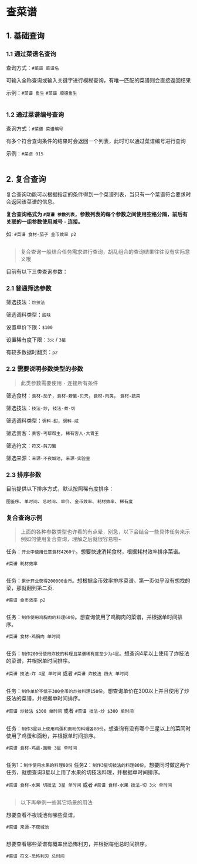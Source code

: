 # 查菜谱

## 1. 基础查询

### 1.1 通过菜谱名查询

查询方式：`#菜谱 菜谱名`

可输入全称查询或输入关键字进行模糊查询，有唯一匹配的菜谱则会直接返回结果

示例：`#菜谱 鱼生` `#菜谱 顺德鱼生`

![]()

### 1.2 通过菜谱编号查询

查询方式：`#菜谱 菜谱编号`

有多个符合查询条件的结果时会返回一个列表，此时可以通过菜谱编号进行查询

示例：`#菜谱 015`

![]()

## 2. 复合查询

复合查询功能可以根据指定的条件得到一个菜谱列表，当只有一个菜谱符合要求时会返回该菜谱的信息。

**复合查询格式为 `#菜谱 参数列表`，参数列表的每个参数之间使用空格分隔，前后有关联的一组参数使用减号 `-` 连接。**

如: `#菜谱 食材-茄子 金币效率 p2`

![]()

> 复合查询一般结合任务需求进行查询，胡乱组合的查询结果往往没有实际意义哦

目前有以下三类查询参数：

### 2.1 普通筛选参数

筛选技法：`炒技法`

筛选调料类型：`甜味`

设置单价下限：`$100`

设置稀有度下限：`3火` / `3星`

有较多数据时翻页：`p2`

### 2.2 需要说明参数类型的参数

> 此类参数需要使用 `-` 连接所有条件

筛选食材：`食材-茄子`，`食材-螃蟹-贝壳`，`食材-肉类`， `食材-蔬菜`

筛选技法：`技法-炒`，`技法-煮-切`

筛选调料类型：`调料-甜`，`调料-咸`

筛选贵客：`贵客-丐帮帮主`，`稀有客人-大胃王`

筛选符文：`符文-剪刀蟹`

筛选来源：`来源-不夜城池`，`来源-实验室`

### 2.3 排序参数

目前提供以下排序方式，默认按照稀有度排序：

`图鉴序`、`单时间`、`总时间`、`单价`、`金币效率`、`耗材效率`、`稀有度`

### 复合查询示例

> 上面的各种参数类型也许看的有点晕，别急，以下会结合一些具体任务来示例如何使用复合查询，理解之后就很容易啦~

任务：`开业中使用任意食材4260个`。想要快速消耗食材，根据耗材效率排序菜谱。

`#菜谱 耗材效率`

![]()

任务：`累计开业获得200000金币`。想根据金币效率排序菜谱。第一页似乎没有想找的菜，那就翻到第二页.

`#菜谱 金币效率 p2`

![]()

任务：`制作使用鸡胸肉的料理60份`。想查询使用了鸡胸肉的菜谱，并根据单时间排序。

`#菜谱 食材-鸡胸肉 单时间`

![]()

任务：`制作200份使用炸技的料理且菜谱稀有度至少为4星`。想查询4星以上使用了炸技法的菜谱，并根据单时间排序。

`#菜谱 技法-炸 4星 单时间` 或者 `#菜谱 炸技法 四火 单时间`

![]()

任务：`制作单价不低于300金币的炒技料理150份`。想查询单价在300以上并且使用了炒技法的菜谱，并根据单时间排序。

`#菜谱 炒技法 $300 单时间` 或者 `#菜谱 技法-炒 $300 单时间`

![]()

任务：`制作3星以上使用鸡蛋和面粉的料理各80份`。想查询有没有哪个三星以上的菜同时使用了鸡蛋和面粉，并根据单时间排序。

`#菜谱 食材-鸡蛋-面粉 3星 单时间`

![]()

任务1：`制作使用水果的料理80份` 任务2：`制作3星切技法的料理80份`。想要同时做这两个任务，就想查询3星以上用了水果的切技法料理，并根据单时间排序。

`#菜谱 食材-水果 切技法 3星 单时间` 或者 `#菜谱 食材-水果 技法-切 3火 单时间 `

![]()

> 以下再举例一些其它场景的用法

想要查看不夜城池有哪些菜谱。

`#菜谱 来源-不夜城池`

![]()

想要查看哪些菜谱有概率出恐怖利刃，并根据每组总时间排序。

`#菜谱 符文-恐怖利刃 总时间`

![]()


